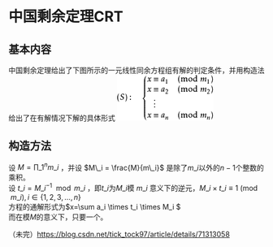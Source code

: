 # 中国剩余定理CRT
## 基本内容
中国剩余定理给出了下图所示的一元线性同余方程组有解的判定条件，并用构造法给出了在有解情况下解的具体形式
![CRT-1](_v_images/_crt1_1529849708_1045834158.png)

## 构造方法
设 $M = \prod\_1^n m\_i$ ，并设 $M\_i = \frac{M}{m\_i}$ 是除了$m\_i$以外的$n-1$个整数的乘积。  
设 $t\_i = M\_i^{-1} \mod m\_i$ ，即$t\_i$为$M\_i$模 $m\_i$ 意义下的逆元，$M\_i \times t\_i \equiv 1 \pmod {m\_i},i \in \lbrace 1,2,3,…,n \rbrace$  
方程的通解形式为$x=\sum a\_i \times t\_i \times M\_i $  
而在模$M$的意义下，只要一个。

（未完）https://blog.csdn.net/tick_tock97/article/details/71313058